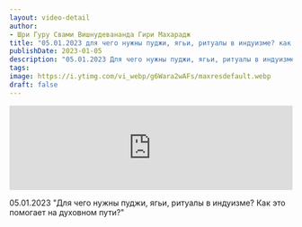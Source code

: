 ```yaml
---
layout: video-detail
author:
- Шри Гуру Свами Вишнудевананда Гири Махарадж
title: "05.01.2023 для чего нужны пуджи, ягьи, ритуалы в индуизме? как это помогает на духовном пути?"
publishDate: 2023-01-05
description: "05.01.2023 Для чего нужны пуджи, ягьи, ритуалы в индуизме? Как это помогает на духовном пути?"
tags: 
image: https://i.ytimg.com/vi_webp/g6Wara2wAFs/maxresdefault.webp
draft: false
---
```


<iframe width="100%" src="https://www.youtube.com/embed/g6Wara2wAFs" frameborder="0" allowfullscreen=""></iframe> 

 05.01.2023 "Для чего нужны пуджи, ягьи, ритуалы в индуизме? Как это помогает на духовном пути?"

  

 